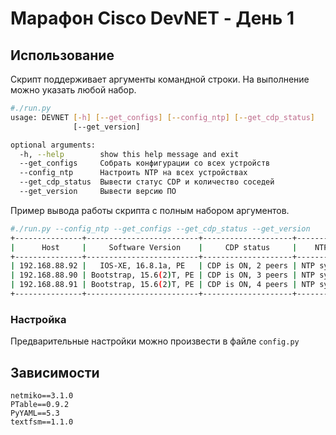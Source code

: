 # Марафон Cisco DevNET  - День 1

## Использование

Скрипт поддерживает аргументы командной строки. На выполнение можно указать любой набор.

```bash
#./run.py
usage: DEVNET [-h] [--get_configs] [--config_ntp] [--get_cdp_status]
              [--get_version]

optional arguments:
  -h, --help        show this help message and exit
  --get_configs     Собрать конфигурации со всех устройств
  --config_ntp      Настроить NTP на всех устройствах
  --get_cdp_status  Вывести статус CDP и количество соседей
  --get_version     Вывести версию ПО
```

Пример вывода работы скрипта с полным набором аргументов.
```bash
#./run.py --config_ntp --get_configs --get_cdp_status --get_version
+---------------+-------------------------+--------------------+------------------+------------------------------------------------------------------------------------+
|      Host     |     Software Version    |     CDP status     |    NTP status    |                                   Config status                                    |
+---------------+-------------------------+--------------------+------------------+------------------------------------------------------------------------------------+
| 192.168.88.92 |   IOS-XE, 16.8.1a, PE   | CDP is ON, 2 peers | NTP synchronized | Config saved to /home/xhale/Dev/python3/devnet_marathon/configs/R1_2020-04-28.conf |
| 192.168.88.90 | Bootstrap, 15.6(2)T, PE | CDP is ON, 3 peers | NTP synchronized | Config saved to /home/xhale/Dev/python3/devnet_marathon/configs/R3_2020-04-28.conf |
| 192.168.88.91 | Bootstrap, 15.6(2)T, PE | CDP is ON, 4 peers | NTP synchronized | Config saved to /home/xhale/Dev/python3/devnet_marathon/configs/R2_2020-04-28.conf |
+---------------+-------------------------+--------------------+------------------+------------------------------------------------------------------------------------+
```

### Настройка

Предварительные настройки можно произвести в файле `config.py`

## Зависимости

```
netmiko==3.1.0
PTable==0.9.2
PyYAML==5.3
textfsm==1.1.0
```

